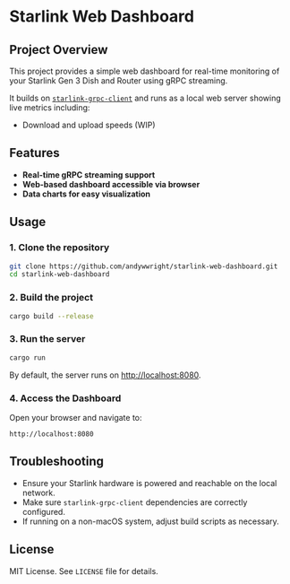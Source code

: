 # Starlink Web Dashboard

## Project Overview

This project provides a simple web dashboard for real-time monitoring of your Starlink Gen 3 Dish and Router using gRPC streaming.

It builds on [`starlink-grpc-client`](https://github.com/andywwright/starlink-grpc-client) and runs as a local web server showing live metrics including:

- Download and upload speeds (WIP)

## Features

- **Real-time gRPC streaming support**
- **Web-based dashboard accessible via browser**
- **Data charts for easy visualization**

## Usage

### 1. Clone the repository

```bash
git clone https://github.com/andywwright/starlink-web-dashboard.git
cd starlink-web-dashboard
```

### 2. Build the project

```bash
cargo build --release
```

### 3. Run the server

```bash
cargo run
```

By default, the server runs on [http://localhost:8080](http://localhost:8080).

### 4. Access the Dashboard

Open your browser and navigate to:

```
http://localhost:8080
```

## Troubleshooting

- Ensure your Starlink hardware is powered and reachable on the local network.
- Make sure `starlink-grpc-client` dependencies are correctly configured.
- If running on a non-macOS system, adjust build scripts as necessary.

## License

MIT License. See `LICENSE` file for details.

